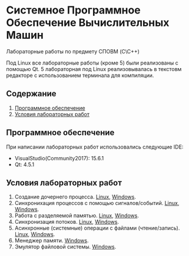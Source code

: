﻿# Системное Программное Обеспечение Вычислительных Машин

Лабораторные работы по предмету СПОВМ (C\C++)

Под Linux все лабораторные работы (кроме 5) были реализованы с помощью Qt.
5 лабораторная под Linux реализовывалась в текстовм редакторе с использованием
терминала для компиляции.

## Содержание
1. [Программное обеспечение](#Программное-обеспечение)
2. [Условия лабораторных работ](#Условия-лабораторных-работ)

## Программное обеспечение
При написании лабораторных работ использовались следующие IDE:
- VisualStudio(Community2017): 15.6.1  
- Qt: 4.5.1

## Условия лабораторных работ

1. Создание дочернего процесса. [Linux](https://github.com/NasterVill/BSUIR_Labs/tree/master/4%20term/System_Software_-SPO-/Linux/Lab1), [Windows](https://github.com/NasterVill/BSUIR_Labs/tree/master/4%20term/System_Software_-SPO-/Windows/Lab1).
2. Синхронихация процессов с помощью сигналов/событий. [Linux](https://github.com/NasterVill/BSUIR_Labs/tree/master/4%20term/System_Software_-SPO-/Linux/Lab2), [Windows](https://github.com/NasterVill/BSUIR_Labs/tree/master/4%20term/System_Software_-SPO-/Windows/Lab2).
3. Работа с разделяемой памятью. [Linux](https://github.com/NasterVill/BSUIR_Labs/tree/master/4%20term/System_Software_-SPO-/Linux/Lab3), [Windows](https://github.com/NasterVill/BSUIR_Labs/tree/master/4%20term/System_Software_-SPO-/Windows/Lab3).
4. Синхронизация потоков. [Linux](https://github.com/NasterVill/BSUIR_Labs/tree/master/4%20term/System_Software_-SPO-/Linux/Lab4), [Windows](https://github.com/NasterVill/BSUIR_Labs/tree/master/4%20term/System_Software_-SPO-/Windows/Lab4).
5. Асинхронные (системные) операции с файлами (чтение/запись). [Linux](https://github.com/NasterVill/BSUIR_Labs/tree/master/4%20term/System_Software_-SPO-/Linux/Lab5), [Windows](https://github.com/NasterVill/BSUIR_Labs/tree/master/4%20term/System_Software_-SPO-/Windows/Lab5).
6. Менеджер памяти. [Windows](https://github.com/NasterVill/BSUIR_Labs/tree/master/4%20term/System_Software_-SPO-/Windows/Lab6).
7. Эмулятор файловой системы. [Windows](https://github.com/NasterVill/BSUIR_Labs/tree/master/4%20term/System_Software_-SPO-/Windows/Lab7).
